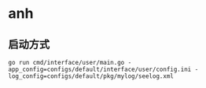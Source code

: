 # anh

## 启动方式

```shell
go run cmd/interface/user/main.go -app_config=configs/default/interface/user/config.ini -log_config=configs/default/pkg/mylog/seelog.xml
```